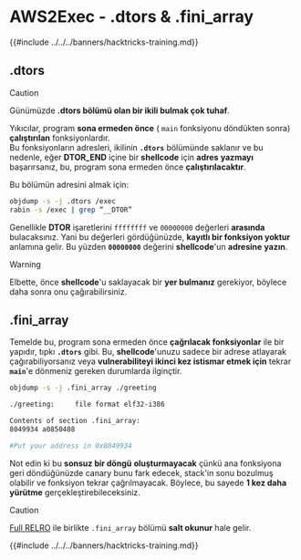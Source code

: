 # AWS2Exec - .dtors & .fini_array

{{#include ../../../banners/hacktricks-training.md}}

## .dtors

> [!CAUTION]
> Günümüzde **.dtors bölümü olan bir ikili bulmak çok tuhaf**.

Yıkıcılar, program **sona ermeden önce** ( `main` fonksiyonu döndükten sonra) **çalıştırılan** fonksiyonlardır.\
Bu fonksiyonların adresleri, ikilinin **`.dtors`** bölümünde saklanır ve bu nedenle, eğer **__DTOR_END__** içine bir **shellcode** için **adres** **yazmayı** başarırsanız, bu, program sona ermeden önce **çalıştırılacaktır**.

Bu bölümün adresini almak için:
```bash
objdump -s -j .dtors /exec
rabin -s /exec | grep “__DTOR”
```
Genellikle **DTOR** işaretlerini `ffffffff` ve `00000000` değerleri **arasında** bulacaksınız. Yani bu değerleri gördüğünüzde, **kayıtlı bir fonksiyon yoktur** anlamına gelir. Bu yüzden **`00000000`** değerini **shellcode**'un **adresine** **yazın**.

> [!WARNING]
> Elbette, önce **shellcode**'u saklayacak bir **yer bulmanız** gerekiyor, böylece daha sonra onu çağırabilirsiniz.

## **.fini_array**

Temelde bu, program sona ermeden önce **çağrılacak fonksiyonlar** ile bir yapıdır, tıpkı **`.dtors`** gibi. Bu, **shellcode**'unuzu sadece bir adrese atlayarak çağırabiliyorsanız veya **vulnerabiliteyi ikinci kez istismar etmek için** tekrar **`main`**'e dönmeniz gereken durumlarda ilginçtir.
```bash
objdump -s -j .fini_array ./greeting

./greeting:     file format elf32-i386

Contents of section .fini_array:
8049934 a0850408

#Put your address in 0x8049934
```
Not edin ki bu **sonsuz bir döngü** **oluşturmayacak** çünkü ana fonksiyona geri döndüğünüzde canary bunu fark edecek, stack'in sonu bozulmuş olabilir ve fonksiyon tekrar çağrılmayacak. Böylece, bu sayede **1 kez daha yürütme** gerçekleştirebileceksiniz.

> [!CAUTION]
> [Full RELRO](../common-binary-protections-and-bypasses/relro.md) ile birlikte `.fini_array` bölümü **salt okunur** hale gelir. 

{{#include ../../../banners/hacktricks-training.md}}
